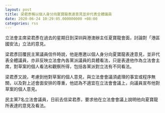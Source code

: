 ```yaml
---
layout: post
title: 梁君彥稱以個人身分向夏寶龍表達意見並非代表全體議員
date: 2020-06-24 10:29:05.000000000 +08:00
categories: rss
---
```


立法會主席梁君彥在過去的星期日到深圳與港澳辦主任夏寶龍會面，討論對「港區國安法」立法的意見。

梁君彥回覆民主黨議員信件時說，他是應邀以個人身分向夏寶龍表達意見，並非代表全體議員，亦非反映立法會內各黨派議員的具體看法，只是表達他作為立法會主席，對草案的個人看法和觀察所得，包括各黨派對立法有不同看法。

梁君彥又說，考慮到他對草案的個人意見，與立法會會議須處理的事宜或程序無關，以及對上述會面安排的尊重，他認為不適宜在立法會會議上，向議員宣布他對草案的個人意見。

民主黨7名立法會議員，日前去信梁君彥，要求他在立法會會議上說明他向夏寶龍所表達的意見及看法。
